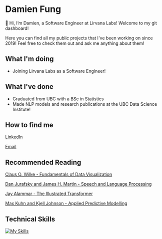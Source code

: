 # Damien Fung
👋 Hi, I’m Damien, a Software Engineer at Lirvana Labs! Welcome to my git dashboard! 

Here you can find all my public projects that I've been working on since 2019! Feel free to check them out and ask me anything about them!
 
## What I'm doing
- Joining Lirvana Labs as a Software Engineer!

## What I've done
- Graduated from UBC with a BSc in Statistics
- Made NLP models and research publications at the UBC Data Science Institute!

 ## How to find me
[LinkedIn](https://www.linkedin.com/in/damien-fung/)

[Email](mailto:fungd2@student.ubc.ca)
</br>

## Recommended Reading
[Claus O. Wilke - Fundamentals of Data Visualization](https://clauswilke.com/dataviz/index.html)

[Dan Jurafsky and James H. Martin - Speech and Language Processing](https://web.stanford.edu/~jurafsky/slp3/)

[Jay Alammar - The Illustrated Transformer](https://jalammar.github.io/illustrated-transformer/)

[Max Kuhn and Kjell Johnson - Applied Predictive Modelling](http://appliedpredictivemodeling.com/)

 
 ## Technical Skills

[![My Skills](https://skillicons.dev/icons?i=py,pytorch,tensorflow,git,github,githubactions,java,r,mysql,matlab,vscode,cpp,docker,md,ps&theme=dark)](https://skillicons.dev)
</br>
 
<!---
YellowPrawn/YellowPrawn is a ✨ special ✨ repository because its `README.md` (this file) appears on your GitHub profile.
You can click the Preview link to take a look at your changes.
--->
